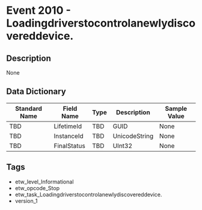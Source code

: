 # Event 2010 - Loadingdriverstocontrolanewlydiscovereddevice.

## Description
None

## Data Dictionary
|Standard Name|Field Name|Type|Description|Sample Value|
|---|---|---|---|---|
|TBD|LifetimeId|TBD|GUID|None|None|
|TBD|InstanceId|TBD|UnicodeString|None|None|
|TBD|FinalStatus|TBD|UInt32|None|None|

## Tags
* etw_level_Informational
* etw_opcode_Stop
* etw_task_Loadingdriverstocontrolanewlydiscovereddevice.
* version_1